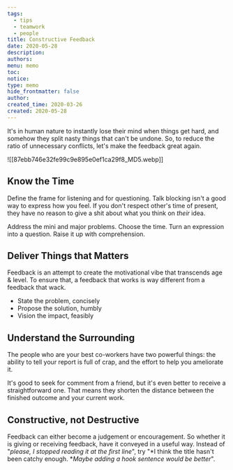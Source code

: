 ```yaml
---
tags:
  - tips
  - teamwork
  - people
title: Constructive Feedback
date: 2020-05-28
description: 
authors: 
menu: memo
toc: 
notice: 
type: memo
hide_frontmatter: false
author: 
created_time: 2020-03-26
created: 2020-05-28
---
```



It's in human nature to instantly lose their mind when things get hard, and somehow they split nasty things that can't be undone. So, to reduce the ratio of unnecessary conflicts, let's make the feedback great again.

![[87ebb746e32fe99c9e895e0ef1ca29f8_MD5.webp]]

## Know the Time

Define the frame for listening and for questioning. Talk blocking isn't a good way to express how you feel. If you don't respect other's time of present, they have no reason to give a shit about what you think on *their* idea.

Address the mini and major problems. Choose the time. Turn an expression into a question. Raise it up with comprehension.

## Deliver Things that Matters

Feedback is an attempt to create the motivational vibe that transcends age & level. To ensure that, a feedback that works is way different from a feedback that wack.

* State the problem, concisely
* Propose the solution, humbly
* Vision the impact, feasibly 

## Understand the Surrounding

The people who are your best co-workers have two powerful things: the ability to tell your report is full of crap, and the effort to help you ameliorate it.

It's good to seek for comment from a friend, but it's even better to receive a straightforward one. That means they shorten the distance between the finished outcome and your current work.

## Constructive, not Destructive

Feedback can either become a judgement or encouragement. So whether it is giving or receiving feedback, have it conveyed in a useful way. Instead of "<span style='color:pink_background'>*please, I stopped reading it at the first line*</span>", try "*I think the title hasn't been catchy enough. *<span style='color:pink_background'>*Maybe adding a hook sentence would be better*</span>".



